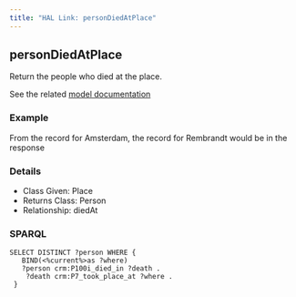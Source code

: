 ```yaml
---
title: "HAL Link: personDiedAtPlace"
---
```


## personDiedAtPlace

Return the people who died at the place.

See the related [model documentation](/model/actor/#birth-and-death-formation-and-dissolution)

### Example

From the record for Amsterdam, the record for Rembrandt would be in the response


### Details

* Class Given: Place
* Returns Class: Person
* Relationship: diedAt


### SPARQL
```
SELECT DISTINCT ?person WHERE {
   BIND(<%current%>as ?where)
   ?person crm:P100i_died_in ?death .
    ?death crm:P7_took_place_at ?where .
 }
```

